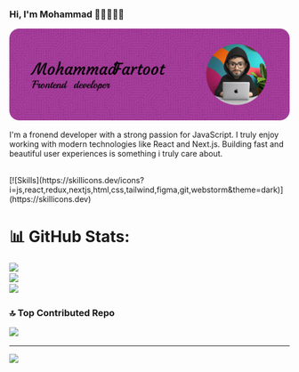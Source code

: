 ### Hi, I'm Mohammad 👋🏻🧑🏻‍💻 <br>
![](assets/github-header-image-2.png)<br>

<p>
I'm a fronend developer with a strong passion for JavaScript. 
I truly enjoy working with modern technologies like React and Next.js. 
Building fast and beautiful user experiences is something i truly care about.
</p>
<br>
[![Skills](https://skillicons.dev/icons?i=js,react,redux,nextjs,html,css,tailwind,figma,git,webstorm&theme=dark)](https://skillicons.dev)
<br>

# 📊 GitHub Stats:
![](https://github-readme-stats.vercel.app/api?username=MohammadFartoot&theme=github_dark&hide_border=true&include_all_commits=true&count_private=false)<br/>
![](https://nirzak-streak-stats.vercel.app/?user=MohammadFartoot&theme=github_dark&hide_border=true)<br/>
![](https://github-readme-stats.vercel.app/api/top-langs/?username=MohammadFartoot&theme=github_dark&hide_border=true&include_all_commits=true&count_private=false&layout=compact)

### 🔝 Top Contributed Repo
![](https://github-contributor-stats.vercel.app/api?username=MohammadFartoot&limit=5&theme=github_dark&combine_all_yearly_contributions=true)

---
[![](https://visitcount.itsvg.in/api?id=MohammadFartoot&icon=0&color=0)](https://visitcount.itsvg.in)

